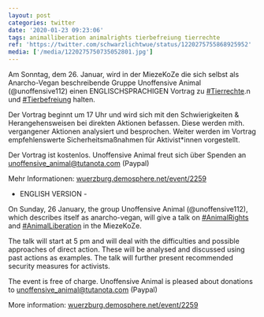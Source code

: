 ```yaml
---
layout: post
categories: twitter
date: '2020-01-23 09:23:06'
tags: animalliberation animalrights tierbefreiung tierrechte
ref: 'https://twitter.com/schwarzlichtwue/status/1220275755868925952'
media: ['/media/1220275750735052801.jpg']
---
```

Am Sonntag, dem 26. Januar, wird in der MiezeKoZe die sich selbst als Anarcho-Vegan beschreibende Gruppe Unoffensive Animal (@unoffensive112) einen ENGLISCHSPRACHIGEN Vortrag zu [#Tierrechte](/t/tierrechte).n und [#Tierbefreiung](/t/tierbefreiung) halten. 

Der Vortrag beginnt um 17 Uhr und wird sich mit den Schwierigkeiten &amp; Herangehensweisen bei direkten Aktionen befassen. Diese werden mith. vergangener Aktionen analysiert und besprochen. Weiter werden im Vortrag empfehlenswerte Sicherheitsmaßnahmen für Aktivist\*innen vorgestellt.

Der Vortrag ist kostenlos. Unoffensive Animal freut sich über Spenden an unoffensive_animal@tutanota.com (Paypal)



Mehr Informationen: [wuerzburg.demosphere.net/event/2259](https://wuerzburg.demosphere.net/event/2259)

- ENGLISH VERSION -



On Sunday, 26 January, the group Unoffensive Animal (@unoffensive112), which describes itself as anarcho-vegan, will give a talk on [#AnimalRights](/t/animalrights) and [#AnimalLiberation](/t/animalliberation) in the MiezeKoZe.

The talk will start at 5 pm and will deal with the difficulties and possible approaches of direct action. These will be analysed and discussed using past actions as examples. The talk will further present recommended security measures for activists.

The event is free of charge. Unoffensive Animal is pleased about donations to unoffensive_animal@tutanota.com (Paypal)



More information: [wuerzburg.demosphere.net/event/2259](https://wuerzburg.demosphere.net/event/2259)